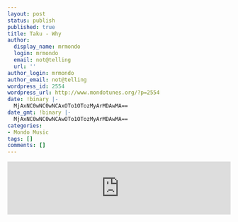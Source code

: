 ```yaml
---
layout: post
status: publish
published: true
title: Taku - Why
author:
  display_name: mrmondo
  login: mrmondo
  email: not@telling
  url: ''
author_login: mrmondo
author_email: not@telling
wordpress_id: 2554
wordpress_url: http://www.mondotunes.org/?p=2554
date: !binary |-
  MjAxNC0wNC0wNCAxOTo1OTozMyArMDAwMA==
date_gmt: !binary |-
  MjAxNC0wNC0wNCAwOTo1OTozMyArMDAwMA==
categories:
- Mondo Music
tags: []
comments: []
---
```

<iframe style="border: 0; width: 100%; height: 120px;" src="http://bandcamp.com/EmbeddedPlayer/album=2129436480/size=large/bgcol=ffffff/linkcol=0687f5/tracklist=false/artwork=small/t=3/transparent=true/" seamless><a href="http://digicrates.bandcamp.com/album/beat-sketches-vol-1">Beat Sketches Vol. 1 by Taku</a></iframe>
